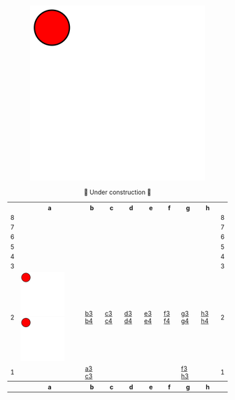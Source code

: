 <div align="center">
  
  <img src="/chessboard.svg" width=400px>
  
  🚧 Under construction 🚧
  <table>
    <tr>
      <th></th>
      <th>a</th>
      <th>b</th>
      <th>c</th>
      <th>d</th>
      <th>e</th>
      <th>f</th>
      <th>g</th>
      <th>h</th>
      <th></th>
    </tr>
    <tr>
      <td>8</td>
      <td></td>
      <td></td>
      <td></td>
      <td></td>
      <td></td>
      <td></td>
      <td></td>
      <td></td>
      <td>8</td>
    </tr>
    <tr>
      <td>7</td>
      <td></td>
      <td></td>
      <td></td>
      <td></td>
      <td></td>
      <td></td>
      <td></td>
      <td></td>
      <td>7</td>
    </tr>
    <tr>
      <td>6</td>
      <td></td>
      <td></td>
      <td></td>
      <td></td>
      <td></td>
      <td></td>
      <td></td>
      <td></td>
      <td>6</td>
    </tr>
    <tr>
      <td>5</td>
      <td></td>
      <td></td>
      <td></td>
      <td></td>
      <td></td>
      <td></td>
      <td></td>
      <td></td>
      <td>5</td>
    </tr>
    <tr>
      <td>4</td>
      <td></td>
      <td></td>
      <td></td>
      <td></td>
      <td></td>
      <td></td>
      <td></td>
      <td></td>
      <td>4</td>
    </tr>
    <tr>
      <td>3</td>
      <td></td>
      <td></td>
      <td></td>
      <td></td>
      <td></td>
      <td></td>
      <td></td>
      <td></td>
      <td>3</td>
    </tr>
    <tr>
      <td>2</td>
      <td><a href="#"><img src="/chessboard.svg" width=100px></a> <a href="google.com"><img src="/chessboard.svg" width=100px></a></td>
      <td><a href="#">b3</a> <a href="#">b4</a></td>
      <td><a href="#">c3</a> <a href="#">c4</a></td>
      <td><a href="#">d3</a> <a href="#">d4</a></td>
      <td><a href="#">e3</a> <a href="#">e4</a></td>
      <td><a href="#">f3</a> <a href="#">f4</a></td>
      <td><a href="#">g3</a> <a href="#">g4</a></td>
      <td><a href="#">h3</a> <a href="#">h4</a></td>
      <td>2</td>
    </tr>
    <tr>
      <td>1</td>
      <td></td>
      <td><a href="#">a3</a> <a href="#">c3</a></td>
      <td></td>
      <td></td>
      <td></td>
      <td></td>
      <td><a href="#">f3</a> <a href="#">h3</a></td>
      <td></td>
      <td>1</td>
    </tr>
    <tr>
      <th></th>
      <th>a</th>
      <th>b</th>
      <th>c</th>
      <th>d</th>
      <th>e</th>
      <th>f</th>
      <th>g</th>
      <th>h</th>
      <th></th>
    </tr>
  </table>
</div>
